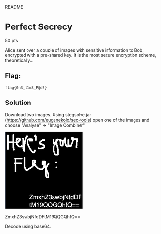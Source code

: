 README

# Perfect Secrecy
50 pts

Alice sent over a couple of images with sensitive information to Bob, encrypted with a pre-shared key. It is the most secure encryption scheme, theoretically...

## Flag:
```shell
flag{0n3_t1m3_P@d!}
```

## Solution
Download two images. Using stegsolve.jar (https://github.com/eugenekolo/sec-tools)
open one of the images and choose  "Analyse" -> "Image Combiner"

![bf146b470fa4f97731802eff127d26c6.png](../../_resources/85418751d2f847c5ad868f0ec4182bdf.png)

ZmxhZ3swbjNfdDFtM19QQGQhfQ==

Decode using base64.
